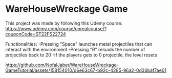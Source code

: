 # WareHouseWreckage Game
 This project was made by following this Udemy course: https://www.udemy.com/course/unrealcourse/?couponCode=ST22FS22724


 
Functionalities:
-Pressing "Space" launches metal projectiles that can interact with the environment
-Pressing "R" reloads the number of projectiles back to 20
-If the players gets to 0 projectile, the level resets


https://github.com/NofalJaber/WareHouseWreckage-GameTutorial/assets/158154010/d6e63c67-b92c-4285-96a2-0d36baf7ae01

